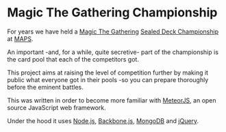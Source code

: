 Magic The Gathering Championship
=====

For years we have held a [Magic The Gathering](http://magic.wizards.com/) [Sealed Deck Championship](http://mtgsalvation.gamepedia.com/Sealed_deck) at [MAPS](www.maps.com.br).

An important -and, for a while, quite secretive- part of the championship is the card pool that each of the competitors got.

This project aims at raising the level of competition further by making it public what everyone got in their pools -so you can prepare thoroughly before the eminent battles.

This was written in order to become more familiar with [MeteorJS](https://www.meteor.com/), an open source JavaScript web framework.

Under the hood it uses [Node.js](https://nodejs.org/), [Backbone.js](http://backbonejs.org/), [MongoDB](https://www.mongodb.org/) and [jQuery](https://jquery.com/).
